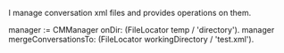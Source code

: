 I manage conversation xml files and provides operations on them.

manager := CMManager onDir: (FileLocator temp / 'directory').
manager mergeConversationsTo: (FileLocator workingDirectory / 'test.xml').